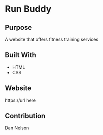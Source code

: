 # Run Buddy

## Purpose
A website that offers fitness training services

## Built With
* HTML
* CSS

## Website
https://url here

## Contribution
Dan Nelson
